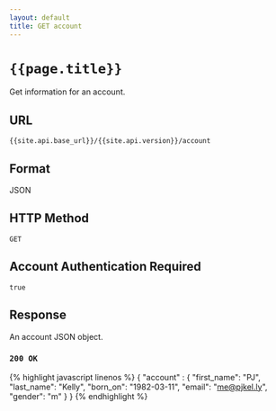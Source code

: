 ```yaml
---
layout: default
title: GET account
---
```

# `{{page.title}}`

Get information for an account.

## URL

`{{site.api.base_url}}/{{site.api.version}}/account`

## Format

JSON

## HTTP Method

`GET`

## Account Authentication Required

`true`

## Response

An account JSON object.

### `200 OK`

{% highlight javascript linenos %}
{
    "account" : {
      "first_name": "PJ",
      "last_name": "Kelly",
      "born_on": "1982-03-11",
      "email": "me@pjkel.ly",
      "gender": "m"
    }
}
{% endhighlight %}
